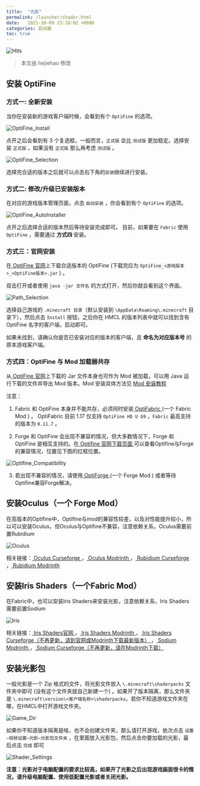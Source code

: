 ```yaml
---
title:  "光影"
permalink: /launcher/shader.html
date:   2021-10-09 23:18:02 +0800
categories: 启动器
toc: true
---
```


![Hits](https://hits.seeyoufarm.com/api/count/incr/badge.svg?url=https%3A%2F%2Fdocs.hmcl.net%2Flauncher%2Foptifine.html&count_bg=%233E4245&title_bg=%233E4245&icon=&icon_color=%23E7E7E7&title=%F0%9F%91%80&edge_flat=false)

> 本文由 hejiehao 修改

## 安装 OptiFine

### 方式一: 全新安装

当你在安装新的游戏客户端时候，会看到有个 `OptiFine` 的选项。

![OptiFine_Install](/assets/img/docs/shader/optifine_install.png)

点开之后会看到有 3 个复选框，一般而言，`正式版` 会比 `测试版` 更加稳定。选择安装 `正式版` ，如果没有 `正式版` 那么再考虑 `测试版` 。

![OptiFine_Selection](/assets/img/docs/shader/select_optifine.png)

选择完合适的版本之后就可以点击右下角的`安装`继续进行安装。

### 方式二: 修改/升级已安装版本

在对应的游戏版本管理页面，点击 `自动安装` ，你会看到有个 `OptiFine` 的选项。

![OptiFine_AutoInstaller](/assets/img/docs/shader/install_auto-16338577874692.png)

点开之后选择合适的版本然后等待安装完成即可。
目前，如果要在  `Fabric` 使用 `OptiFine` ，需要通过 **方式四** 安装。

### 方式三：官网安装

在[ OptiFine 官网](https://optifine.net/downloads)上下载合适版本的 OptiFine (下载完应为 `OptiFine_<游戏版本>_<OptiFine版本>.jar` ) 。

双击打开或者使用 `java -jar 文件名` 的方式打开，然后你就会看到这个界面。

![Path_Selection](/assets/img/docs/shader/change_path.png)

选择自己游戏的 `.minecraft 目录`（默认安装到 `\AppData\Roaming\.minecraft` 目录下），然后点击 `Install` 按钮，之后你在 HMCL 的版本列表中就可以找到含有 OptiFine 名字的客户端，启动即可。

如果未找到，请确认你是否已安装对应的版本的客户端，且 **命名为对应版本号** 的原本游戏客户端。

### 方式四：OptiFine 与 Mod 加载器共存

从[ OptiFine 官网](https://www.optifine.net/)上下载的 Jar 文件本身也可作为 Mod 被加载，可以用 Java 运行下载的文件并导出 Mod 版本。Mod 安装具体方法见 [ Mod 安装教程](auto-installing.html)

注意：

1. Fabric 和 OptiFine 本身并不能共存，必须同时安装[ OptiFabric ](https://www.curseforge.com/minecraft/mc-mods/optifabric) (一个 Fabric Mod ) 。
  OptiFabric 目前 1.17 仅支持 `OptiFine HD U G9` ，`Fabric` 最高支持的版本为 `0.11.7` 。

2. Forge 和 OptiFine 会出现不兼容的情况，但大多数情况下，Forge 和 OptiFine 是相互支持的。在[ Optifine 官网下载页面 ](https://optifine.net/downloads)可以查看Optifine与Forge的兼容情况，位置见下图的红框位置。

![Optifine_Compatibility](/assets/img/docs/shader/optifine_compatibility.png)

3. 若出现不兼容的情况，请使用[ OptiForge ](https://www.curseforge.com/minecraft/mc-mods/optiforge) (一个 Forge Mod ) 或者等待Optifine兼容Forge解决。

## 安装Oculus（一个 Forge Mod）

在高版本的Optifine中，Optifine与mod的兼容性较差，以及对性能提升较小，所以可以安装Oculus，但Oculus与Optifine不兼容，注意依赖关系，Oculus需要前置Rubidium

![Oculus](/assets/img/docs/shader/oculus.png)

相关链接：[ Oculus Curseforge ](https://www.curseforge.com/minecraft/mc-mods/oculus)，[ Oculus Modrinth ](https://modrinth.com/mod/oculus)，[ Rubidium Curseforge ](https://www.curseforge.com/minecraft/mc-mods/rubidium)，[ Rubidium Modrinth ](https://modrinth.com/mod/rubidium)

## 安装Iris Shaders（一个Fabric Mod）

在Fabric中，也可以安装Iris Shaders来安装光影，注意依赖关系，Iris Shaders需要前置Sodium

![Iris](/assets/img/docs/shader/iris.png)

相关链接：[ Iris Shaders官网 ](https://irisshaders.dev/)，[ Iris Shaders Modrinth ](https://modrinth.com/mod/iris)，[ Iris Shaders Curseforge（不再更新，请到官网或Modrinth下载最新版本） ](https://www.curseforge.com/minecraft/mc-mods/irisshaders)，[ Sodium Modrinth ](https://modrinth.com/mod/sodium)，[ Sodium Curseforge（不再更新，请在Modrinth下载） ](https://www.curseforge.com/minecraft/mc-mods/sodium)

## 安装光影包

一般光影是一个 Zip 格式的文件，将光影文件放入 `\.minecraft\shaderpacks` 文件夹中即可 (没有这个文件夹就自己新建一个) 。如果开了版本隔离，那么文件夹是 `\.minecraft\version\<客户端名称>\shaderpacks`。若你不知道游戏文件夹在哪，在HMCL中打开游戏文件夹。

![Game_Dir](/assets/img/docs/shader/game_dir.png)

如果你不知道版本隔离是啥，也不会创建文件夹，那么请打开游戏，依次点击 `设置—视频设置—光影—光影包文件夹` ，在里面放入光影包，然后点击你要加载的光影，最后点击 `完成` 即可

![Shader_Settings](/assets/img/docs/shader/shaders_setting.png)

**注意：光影对于电脑配置的要求比较高，如果开了光影之后出现游戏画面很卡的情况，请升级电脑配置、使用低配置光影或者关闭光影。**
